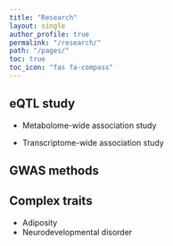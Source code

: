```yaml
---
title: "Research"
layout: single
author_profile: true
permalink: "/research/"
path: "/pages/"
toc: true
toc_icon: "fas fa-compass"
---
```

## eQTL study
- Metabolome-wide association study


- Transcriptome-wide association study


##  GWAS methods

##  Complex traits
- Adiposity
- Neurodevelopmental disorder